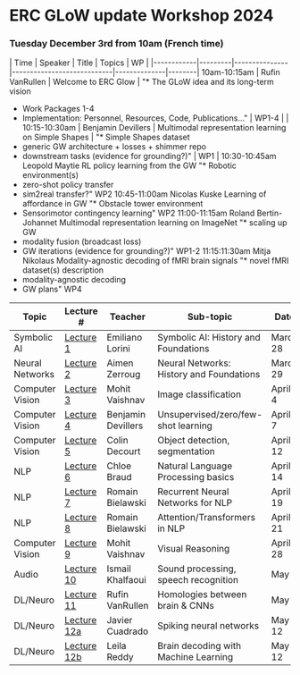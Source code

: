 # ERC GLoW update Workshop 2024

### Tuesday December 3rd from 10am (French time)

| Time | Speaker | Title | Topics | WP |
|------------|---------|---------------|----------------------------|--------------|--------|
10am-10:15am | Rufin VanRullen | Welcome to ERC Glow | "* The GLoW idea and its long-term vision
* Work Packages 1-4
* Implementation: Personnel, Resources, Code, Publications…" | WP1-4 |
| 10:15-10:30am | Benjamin Devillers | Multimodal representation learning on Simple Shapes | "* Simple Shapes dataset
* generic GW architecture + losses + shimmer repo
* downstream tasks (evidence for grounding?)" |	WP1 |
10:30-10:45am	Leopold Maytie	RL policy learning from the GW	"* Robotic environment(s)
* zero-shot policy transfer
* sim2real transfer?"	WP2
10:45-11:00am	Nicolas Kuske	Learning of affordance in GW	"* Obstacle tower environment
* Sensorimotor contingency learning"	WP2
11:00-11:15am	Roland Bertin-Johannet	Multimodal representation learning on ImageNet	"* scaling up GW
* modality fusion (broadcast loss)
* GW iterations (evidence for grounding?)"	WP1-2
11:15:11:30am	Mitja Nikolaus	Modality-agnostic decoding of fMRI brain signals	"* novel fMRI dataset(s) description
* modality-agnostic decoding
* GW plans"	WP4


| Topic | Lecture # | Teacher | Sub-topic | Date  |  Time   |
|--------------|---------|---------------|----------------------------|--------------|--------|
| Symbolic AI  | [Lecture 1](./Lecture1/index.md) | Emiliano Lorini | Symbolic AI: History and Foundations |  March 28 | 5-7pm |
| Neural Networks  | [Lecture 2](./Lecture2/index.md) | Aimen Zerroug | Neural Networks: History and Foundations |  March 29 | 5-7pm |
| Computer Vision  | [Lecture 3](./Lecture3/index.md) | Mohit Vaishnav | Image classification |  April 4 | 5-7pm |
| Computer Vision  | [Lecture 4](./Lecture4/index.md) | Benjamin Devillers | Unsupervised/zero/few-shot learning |  April 7 | 5-7:30pm |
| Computer Vision  | [Lecture 5](./Lecture5/index.md) | Colin Decourt | Object detection, segmentation |  April 12 | 5-7pm |
| NLP  | [Lecture 6](./Lecture6/index.md) | Chloe Braud | Natural Language Processing basics |  April 14 | 5-7pm |
| NLP  | [Lecture 7](./Lecture7/index.md) | Romain Bielawski | Recurrent Neural Networks for NLP |  April 19 | 5-7pm |
| NLP  | [Lecture 8](./Lecture8/index.md) | Romain Bielawski | Attention/Transformers in NLP |  April 21 | 5-7pm |
| Computer Vision  | [Lecture 9](./Lecture9/index.md) | Mohit Vaishnav | Visual Reasoning |  April 28 | 5-7pm |
| Audio  | [Lecture 10](./Lecture10/index.md) | Ismail Khalfaoui | Sound processing, speech recognition |  May 5 | 5-7pm |
| DL/Neuro  | [Lecture 11](./Lecture11/index.md) | Rufin VanRullen | Homologies between brain & CNNs |  May 9 | 5-7pm |
| DL/Neuro  | [Lecture 12a](./Lecture12a/index.md) | Javier Cuadrado  | Spiking neural networks |  May 12 | 5-6pm |
| DL/Neuro  | [Lecture 12b](./Lecture12b/index.md) | Leila Reddy | Brain decoding with Machine Learning |  May 12 | 6-7pm |
